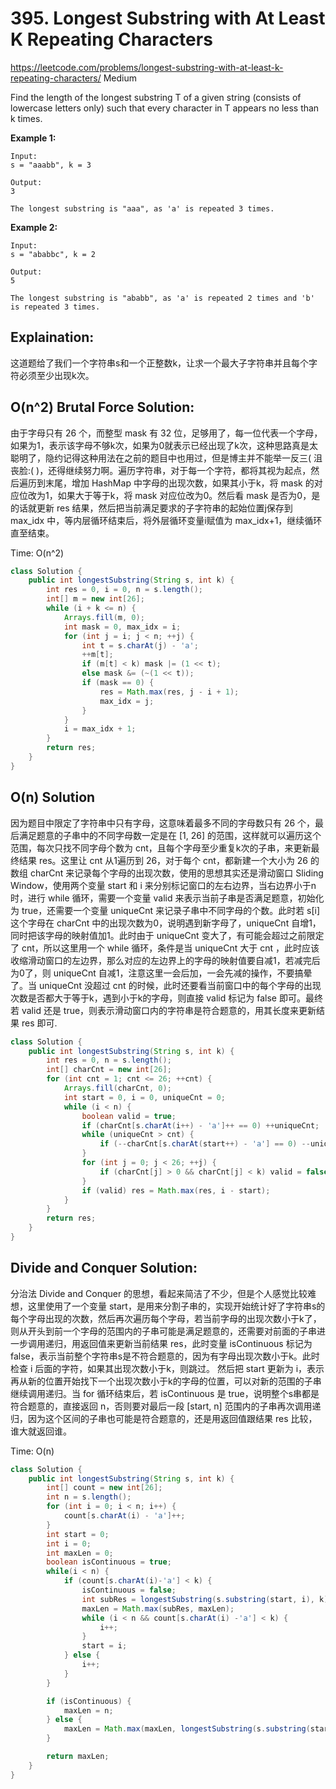 # 395. Longest Substring with At Least K Repeating Characters
<https://leetcode.com/problems/longest-substring-with-at-least-k-repeating-characters/>
Medium

Find the length of the longest substring T of a given string (consists of lowercase letters only) such that every character in T appears no less than k times.

**Example 1:**

    Input:
    s = "aaabb", k = 3

    Output:
    3

    The longest substring is "aaa", as 'a' is repeated 3 times.

**Example 2:**

    Input:
    s = "ababbc", k = 2

    Output:
    5

    The longest substring is "ababb", as 'a' is repeated 2 times and 'b' is repeated 3 times.



## Explaination: 
这道题给了我们一个字符串s和一个正整数k，让求一个最大子字符串并且每个字符必须至少出现k次。

## O(n^2) Brutal Force Solution: 
由于字母只有 26 个，而整型 mask 有 32 位，足够用了，每一位代表一个字母，如果为1，表示该字母不够k次，如果为0就表示已经出现了k次，这种思路真是太聪明了，隐约记得这种用法在之前的题目中也用过，但是博主并不能举一反三( 沮丧脸:( )，还得继续努力啊。遍历字符串，对于每一个字符，都将其视为起点，然后遍历到末尾，增加 HashMap 中字母的出现次数，如果其小于k，将 mask 的对应位改为1，如果大于等于k，将 mask 对应位改为0。然后看 mask 是否为0，是的话就更新 res 结果，然后把当前满足要求的子字符串的起始位置j保存到 max_idx 中，等内层循环结束后，将外层循环变量i赋值为 max_idx+1，继续循环直至结束。

Time: O(n^2)

```java
class Solution {
    public int longestSubstring(String s, int k) {
        int res = 0, i = 0, n = s.length();
        int[] m = new int[26];
        while (i + k <= n) {
            Arrays.fill(m, 0);
            int mask = 0, max_idx = i;
            for (int j = i; j < n; ++j) {
                int t = s.charAt(j) - 'a';
                ++m[t];
                if (m[t] < k) mask |= (1 << t);
                else mask &= (~(1 << t));
                if (mask == 0) {
                    res = Math.max(res, j - i + 1);
                    max_idx = j;
                }
            }
            i = max_idx + 1;
        }
        return res;
    }
}
```

## O(n) Solution
因为题目中限定了字符串中只有字母，这意味着最多不同的字母数只有 26 个，最后满足题意的子串中的不同字母数一定是在 [1, 26] 的范围，这样就可以遍历这个范围，每次只找不同字母个数为 cnt，且每个字母至少重复k次的子串，来更新最终结果 res。这里让 cnt 从1遍历到 26，对于每个 cnt，都新建一个大小为 26 的数组 charCnt 来记录每个字母的出现次数，使用的思想其实还是滑动窗口 Sliding Window，使用两个变量 start 和 i 来分别标记窗口的左右边界，当右边界小于n时，进行 while 循环，需要一个变量 valid 来表示当前子串是否满足题意，初始化为 true，还需要一个变量 uniqueCnt 来记录子串中不同字母的个数。此时若 s[i] 这个字母在 charCnt 中的出现次数为0，说明遇到新字母了，uniqueCnt 自增1，同时把该字母的映射值加1。此时由于 uniqueCnt 变大了，有可能会超过之前限定了 cnt，所以这里用一个 while 循环，条件是当 uniqueCnt 大于 cnt ，此时应该收缩滑动窗口的左边界，那么对应的左边界上的字母的映射值要自减1，若减完后为0了，则 uniqueCnt 自减1，注意这里一会后加，一会先减的操作，不要搞晕了。当 uniqueCnt 没超过 cnt 的时候，此时还要看当前窗口中的每个字母的出现次数是否都大于等于k，遇到小于k的字母，则直接 valid 标记为 false 即可。最终若 valid 还是 true，则表示滑动窗口内的字符串是符合题意的，用其长度来更新结果 res 即可.

```java
class Solution {
    public int longestSubstring(String s, int k) {
        int res = 0, n = s.length();
        int[] charCnt = new int[26];
        for (int cnt = 1; cnt <= 26; ++cnt) {
            Arrays.fill(charCnt, 0);
            int start = 0, i = 0, uniqueCnt = 0;
            while (i < n) {
                boolean valid = true;
                if (charCnt[s.charAt(i++) - 'a']++ == 0) ++uniqueCnt;
                while (uniqueCnt > cnt) {
                    if (--charCnt[s.charAt(start++) - 'a'] == 0) --uniqueCnt;
                }
                for (int j = 0; j < 26; ++j) {
                    if (charCnt[j] > 0 && charCnt[j] < k) valid = false;
                }
                if (valid) res = Math.max(res, i - start);
            }
        }    
        return res;
    }
}
```


## Divide and Conquer Solution: 

分治法 Divide and Conquer 的思想，看起来简洁了不少，但是个人感觉比较难想，这里使用了一个变量 start，是用来分割子串的，实现开始统计好了字符串s的每个字母出现的次数，然后再次遍历每个字母，若当前字母的出现次数小于k了，则从开头到前一个字母的范围内的子串可能是满足题意的，还需要对前面的子串进一步调用递归，用返回值来更新当前结果 res，此时变量 isContinuous 标记为 false，表示当前整个字符串s是不符合题意的，因为有字母出现次数小于k。此时检查 i 后面的字符，如果其出现次数小于k，则跳过。 然后把 start 更新为 i，表示再从新的位置开始找下一个出现次数小于k的字母的位置，可以对新的范围的子串继续调用递归。当 for 循环结束后，若 isContinuous 是 true，说明整个s串都是符合题意的，直接返回 n，否则要对最后一段 [start, n] 范围内的子串再次调用递归，因为这个区间的子串也可能是符合题意的，还是用返回值跟结果 res 比较，谁大就返回谁。

Time: O(n)

```java
class Solution {
    public int longestSubstring(String s, int k) {
        int[] count = new int[26];
		int n = s.length();
		for (int i = 0; i < n; i++) {
			count[s.charAt(i) - 'a']++;
		}
		int start = 0;
		int i = 0;
		int maxLen = 0;
		boolean isContinuous = true;
		while(i < n) {
			if (count[s.charAt(i)-'a'] < k) {
				isContinuous = false;
				int subRes = longestSubstring(s.substring(start, i), k);
				maxLen = Math.max(subRes, maxLen);
				while (i < n && count[s.charAt(i) -'a'] < k) {
					i++;
				}
				start = i;
			} else {
				i++;
			}
		}

		if (isContinuous) {
			maxLen = n;
		} else {
			maxLen = Math.max(maxLen, longestSubstring(s.substring(start, i), k));
		}

		return maxLen;
    }
}
```